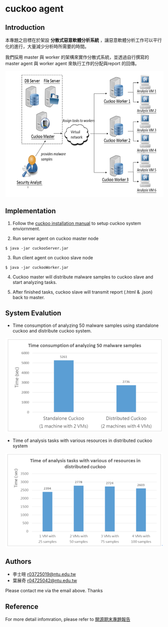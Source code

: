 # cuckoo agent

## Introduction
本專題之目標在於架設 **分散式惡意軟體分析系統** ，讓惡意軟體分析工作可以平行化的進行，大量減少分析時所需要的時間。

我們採用 master 與 worker 的架構來實作分散式系統，並透過自行撰寫的 master agent 與 worker agent 來執行工作的分配與report 的回傳。

<img src="https://github.com/a110605/cuckoo_agent/blob/master/pictures/1.png" height="400" width="600">

## Implementation
1. Follow the [cuckoo installation manual](http://docs.cuckoosandbox.org/en/latest/installation/) to setup cuckoo system enviornment. 

2. Run server agent on cuckoo master node
```
$ java -jar cuckooServer.jar 
```

3. Run client agent on cuckoo slave node
```
$ java -jar cuckooWorker.jar
```

4. Cuckoo master will distribute malware samples to cuckoo slave and start analyzing tasks.

5. After finished tasks, cuckoo slave will transmit report (.html & .json) back to master.   


## System Evalution
- Time consumption of analyzing 50 malware samples using standalone cuckoo and distribute cuckoo system. 

<img src="https://github.com/a110605/cuckoo_agent/blob/master/pictures/2.png" height="300" width="500">

- Time of analysis tasks with various resources in distributed cuckoo system 

<img src="https://github.com/a110605/cuckoo_agent/blob/master/pictures/3.png" height="300" width="500">


## Authors
- 李士暄 r03725019@ntu.edu.tw
- 葉展奇 r04725042@ntu.edu.tw

Please contact me via  the email above. Thanks 

## Reference 
For more detail infomration, please refer to [開源期末專題報告](https://drive.google.com/file/d/0B7gHAJvjPzxVV09fbmY5c28weE0/view?usp=sharing)

